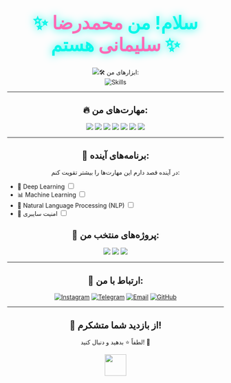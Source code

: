 <!-- بخش خوش‌آمدگویی -->
<div align="center">
  <h1 style="font-size: 3em; color: #0AF7E9; text-shadow: 0 0 20px #0AF7E9;">✨ سلام! من <span style="color: #FF69B4;">محمدرضا سلیمانی</span> هستم ✨</h1>
  <img src="https://readme-typing-svg.demolab.com?

---

<!-- ابزارها و تکنولوژی‌ها -->
<h2 align="center">🛠️ ابزارهای من:</h2>
<div align="center">
  <img src="https://skillicons.dev/icons?i=html,css,js,react,redux,tailwind,ts,nodejs,python,flask,figma,github,docker&theme=dark" alt="Skills" />
</div>

---

<!-- مهارت‌های برنامه‌نویسی -->
<h2 align="center">🔥 مهارت‌های من:</h2>

<!-- نمودار بار درصدی مهارت‌ها -->
<div align="center">
  <img src="https://img.shields.io/badge/JavaScript-80%25-ff69b4?style=for-the-badge&logo=javascript&logoColor=white">
  <img src="https://img.shields.io/badge/HTML-90%25-ff4500?style=for-the-badge&logo=html5&logoColor=white">
  <img src="https://img.shields.io/badge/CSS-90%25-1e90ff?style=for-the-badge&logo=css3&logoColor=white">
  <img src="https://img.shields.io/badge/C++-10%25-00bfff?style=for-the-badge&logo=cplusplus&logoColor=white">
  <img src="https://img.shields.io/badge/Python-15%25-3776ab?style=for-the-badge&logo=python&logoColor=white">
  <img src="https://img.shields.io/badge/PHP-20%25-777bb4?style=for-the-badge&logo=php&logoColor=white">
  <img src="https://img.shields.io/badge/Telegram%20Bot-50%25-0088cc?style=for-the-badge&logo=telegram&logoColor=white">
</div>

---
<!-- برنامه‌های آینده -->
<h2 align="center">🚀 برنامه‌های آینده:</h2>
<p align="center">
  در آینده قصد دارم این مهارت‌ها را بیشتر تقویت کنم:
</p>

<ul align="left">
  <li>🧠 Deep Learning
    <input type="checkbox" id="deep-learning" />
  </li>
  <li>📊 Machine Learning
    <input type="checkbox" id="machine-learning" />
  </li>
  <li>🤖 Natural Language Processing (NLP)
    <input type="checkbox" id="nlp" />
  </li>
  
  <li>🔐 امنیت سایبری
    <input type="checkbox" id="cybersecurity" />
  </li>
</ul>

<!-- نمودار دایره‌ای مهارت‌ها -->
<!-- مهارت‌های برنامه‌نویسی -->






<!-- پروژه‌ها -->
<h2 align="center">🚀 پروژه‌های منتخب من:</h2>
<div align="center">
  <a href="https://github.com/MohammadrezaSolimani/Project1"><img src="https://img.shields.io/badge/✨%20پروژه%201-141414?style=for-the-badge&logo=github&logoColor=white"></a>
  <a href="https://github.com/MohammadrezaSolimani/Project2"><img src="https://img.shields.io/badge/✨%20پروژه%202-141414?style=for-the-badge&logo=github&logoColor=white"></a>
  <a href="https://github.com/MohammadrezaSolimani/Project3"><img src="https://img.shields.io/badge/✨%20پروژه%203-141414?style=for-the-badge&logo=github&logoColor=white"></a>
</div>

---

<!-- ارتباطات -->
<h2 align="center">🤝 ارتباط با من:</h2>
<p align="center">
  <a href="https://instagram.com/soleimani_mamadreza"><img src="https://img.icons8.com/color/48/instagram-new--v1.png" alt="Instagram"></a>
  <a href="https://t.me/Solimani_reza"><img src="https://img.icons8.com/color/48/telegram-app--v1.png" alt="Telegram"></a>
  <a href="mailto:mohamadrezasoelymani53@gmail.com"><img src="https://img.icons8.com/color/48/gmail-new.png" alt="Email"></a>
  <a href="https://github.com/MohammadrezaSolimani"><img src="https://img.icons8.com/color/48/github--v1.png" alt="GitHub"></a>
</p>

---

<!-- پیام پایانی -->
<h2 align="center">🎉 از بازدید شما متشکرم!</h2>
<p align="center">لطفاً ⭐ بدهید و دنبال کنید! 🌟</p>
<div align="center">
  <img src="https://media.giphy.com/media/hvRJCLFzcasrR4ia7z/giphy.gif" width="50">
</div>
